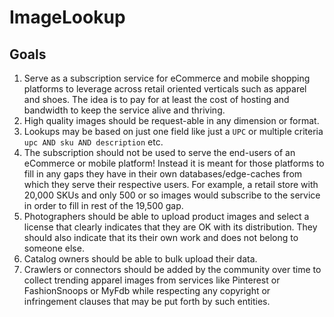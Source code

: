 ImageLookup
===========

## Goals ##

1. Serve as a subscription service for eCommerce and mobile shopping platforms to leverage across retail oriented verticals such as apparel and shoes. The idea is to pay for at least the cost of hosting and bandwidth to keep the service alive and thriving.
2. High quality images should be request-able in any dimension or format.
3. Lookups may be based on just one field like just a `UPC` or multiple criteria `upc AND sku AND description` etc.
4. The subscription should not be used to serve the end-users of an eCommerce or mobile platform! Instead it is meant for those platforms to fill in any gaps they have in their own databases/edge-caches from which they serve their respective users. For example, a retail store with 20,000 SKUs and only 500 or so images would subscribe to the service in order to fill in rest of the 19,500 gap.
5. Photographers should be able to upload product images and select a license that clearly indicates that they are OK with its distribution. They should also indicate that its their own work and does not belong to someone else.
6. Catalog owners should be able to bulk upload their data.
7. Crawlers or connectors should be added by the community over time to collect trending apparel images from services like Pinterest or FashionSnoops or MyFdb while respecting any copyright or infringement clauses that may be put forth by such entities.
